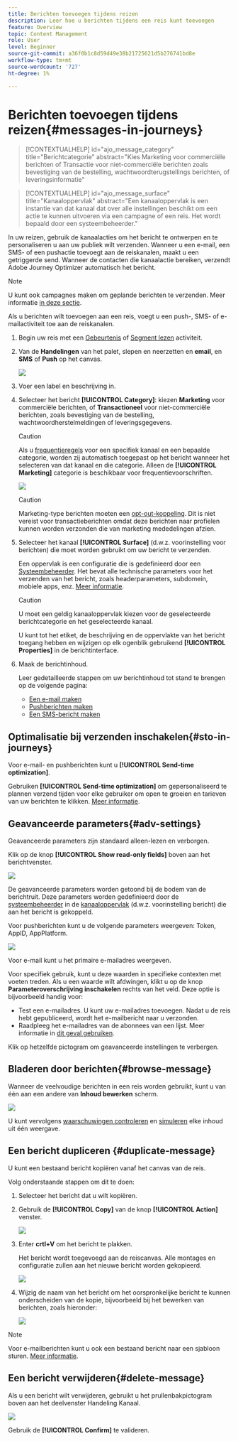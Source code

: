 ```yaml
---
title: Berichten toevoegen tijdens reizen
description: Leer hoe u berichten tijdens een reis kunt toevoegen
feature: Overview
topic: Content Management
role: User
level: Beginner
source-git-commit: a36f0b1c8d59d49e38b21725621d5b276741bd8e
workflow-type: tm+mt
source-wordcount: '727'
ht-degree: 1%

---
```



# Berichten toevoegen tijdens reizen{#messages-in-journeys}

>[!CONTEXTUALHELP]
>id="ajo_message_category"
>title="Berichtcategorie"
>abstract="Kies Marketing voor commerciële berichten of Transactie voor niet-commerciële berichten zoals bevestiging van de bestelling, wachtwoordterugstellings berichten, of leveringsinformatie"

>[!CONTEXTUALHELP]
>id="ajo_message_surface"
>title="Kanaaloppervlak"
>abstract="Een kanaaloppervlak is een instantie van dat kanaal dat over alle instellingen beschikt om een actie te kunnen uitvoeren via een campagne of een reis. Het wordt bepaald door een systeembeheerder."

In uw reizen, gebruik de kanaalacties om het bericht te ontwerpen en te personaliseren u aan uw publiek wilt verzenden. Wanneer u een e-mail, een SMS- of een pushactie toevoegt aan de reiskanalen, maakt u een getriggerde send. Wanneer de contacten die kanaalactie bereiken, verzendt Adobe Journey Optimizer automatisch het bericht.


>[!NOTE]
>U kunt ook campagnes maken om geplande berichten te verzenden. Meer informatie [in deze sectie](../campaigns/get-started-with-campaigns.md).


Als u berichten wilt toevoegen aan een reis, voegt u een push-, SMS- of e-mailactiviteit toe aan de reiskanalen.

1. Begin uw reis met een [Gebeurtenis](../building-journeys/general-events.md) of [Segment lezen](../building-journeys/read-segment.md) activiteit.

1. Van de **Handelingen** van het palet, slepen en neerzetten en **email**, en **SMS** of **Push** op het canvas.

   ![](assets/add-a-message.png)

1. Voer een label en beschrijving in.

1. Selecteer het bericht **[!UICONTROL Category]**: kiezen **Marketing** voor commerciële berichten, of **Transactioneel** voor niet-commerciële berichten, zoals bevestiging van de bestelling, wachtwoordherstelmeldingen of leveringsgegevens.

   >[!CAUTION]
   >
   >Als u [frequentieregels](../configuration/frequency-rules.md) voor een specifiek kanaal en een bepaalde categorie, worden zij automatisch toegepast op het bericht wanneer het selecteren van dat kanaal en die categorie. Alleen de **[!UICONTROL Marketing]** categorie is beschikbaar voor frequentievoorschriften.

   ![](assets/inline-message-category.png)

   >[!CAUTION]
   >
   >Marketing-type berichten moeten een [opt-out-koppeling](../messages/consent.md#opt-out-management). Dit is niet vereist voor transactieberichten omdat deze berichten naar profielen kunnen worden verzonden die van marketing mededelingen afzien.

1. Selecteer het kanaal **[!UICONTROL Surface]** (d.w.z. voorinstelling voor berichten) die moet worden gebruikt om uw bericht te verzenden.

   Een oppervlak is een configuratie die is gedefinieerd door een [Systeembeheerder](../start/path/administrator.md). Het bevat alle technische parameters voor het verzenden van het bericht, zoals headerparameters, subdomein, mobiele apps, enz. [Meer informatie](../configuration/channel-surfaces.md).

   >[!CAUTION]
   >
   >U moet een geldig kanaaloppervlak kiezen voor de geselecteerde berichtcategorie en het geselecteerde kanaal.

   U kunt tot het etiket, de beschrijving en de oppervlakte van het bericht toegang hebben en wijzigen op elk ogenblik gebruikend **[!UICONTROL Properties]** in de berichtinterface.

1. Maak de berichtinhoud.

   Leer gedetailleerde stappen om uw berichtinhoud tot stand te brengen op de volgende pagina:

   * [Een e-mail maken](create-email.md)
   * [Pushberichten maken](create-push.md)
   * [Een SMS-bericht maken](create-sms.md)

## Optimalisatie bij verzenden inschakelen{#sto-in-journeys}

Voor e-mail- en pushberichten kunt u **[!UICONTROL Send-time optimization]**.

Gebruiken **[!UICONTROL Send-time optimization]** om gepersonaliseerd te plannen verzend tijden voor elke gebruiker om open te groeien en tarieven van uw berichten te klikken. [Meer informatie](../messages/send-time-optimization.md).

## Geavanceerde parameters{#adv-settings}

Geavanceerde parameters zijn standaard alleen-lezen en verborgen.

Klik op de knop **[!UICONTROL Show read-only fields]** boven aan het berichtvenster.

![](assets/show-read-only.png)

De geavanceerde parameters worden getoond bij de bodem van de berichtruit. Deze parameters worden gedefinieerd door de [systeembeheerder](../start/path/administrator.md) in de [kanaaloppervlak](../configuration/channel-surfaces.md) (d.w.z. voorinstelling bericht) die aan het bericht is gekoppeld.

Voor pushberichten kunt u de volgende parameters weergeven: Token, AppID, AppPlatform.

![](assets/push-adv-parameters.png)

Voor e-mail kunt u het primaire e-mailadres weergeven.

Voor specifiek gebruik, kunt u deze waarden in specifieke contexten met voeten treden. Als u een waarde wilt afdwingen, klikt u op de knop **Parameteroverschrijving inschakelen** rechts van het veld. Deze optie is bijvoorbeeld handig voor:

* Test een e-mailadres. U kunt uw e-mailadres toevoegen. Nadat u de reis hebt gepubliceerd, wordt het e-mailbericht naar u verzonden.
* Raadpleeg het e-mailadres van de abonnees van een lijst. Meer informatie in [dit geval gebruiken](../building-journeys/message-to-subscribers-uc.md).

Klik op hetzelfde pictogram om geavanceerde instellingen te verbergen.

## Bladeren door berichten{#browse-message}

Wanneer de veelvoudige berichten in een reis worden gebruikt, kunt u van één aan een andere van **Inhoud bewerken** scherm.

![](assets/inline-messages-multi-content.png)

U kunt vervolgens [waarschuwingen controleren](alerts.md) en [simuleren](../design/preview.md) elke inhoud uit één weergave.

## Een bericht dupliceren {#duplicate-message}

U kunt een bestaand bericht kopiëren vanaf het canvas van de reis.

Volg onderstaande stappen om dit te doen:

1. Selecteer het bericht dat u wilt kopiëren.

1. Gebruik de **[!UICONTROL Copy]** van de knop **[!UICONTROL Action]** venster.

   ![](assets/message-duplicate.png)

1. Enter **crtl+V** om het bericht te plakken.

   Het bericht wordt toegevoegd aan de reiscanvas. Alle montages en configuratie zullen aan het nieuwe bericht worden gekopieerd.

   ![](assets/message-duplicated.png)

1. Wijzig de naam van het bericht om het oorspronkelijke bericht te kunnen onderscheiden van de kopie, bijvoorbeeld bij het bewerken van berichten, zoals hieronder:

   ![](assets/multi-message.png)


>[!NOTE]
>
>Voor e-mailberichten kunt u ook een bestaand bericht naar een sjabloon sturen. [Meer informatie](../design/email-templates.md).

## Een bericht verwijderen{#delete-message}

Als u een bericht wilt verwijderen, gebruikt u het prullenbakpictogram boven aan het deelvenster Handeling Kanaal.

![](assets/delete-message.png)

Gebruik de **[!UICONTROL Confirm]** te valideren.
